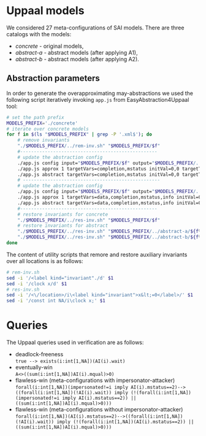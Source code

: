 # Uppaal models

We considered 27 meta-configurations of SAI models.
There are three catalogs with the models:
* *concrete* - original models,
* *abstract-a* - abstract models (after applying A1),
* *abstract-b* - abstract models (after applying A2).

## Abstraction parameters

In order to generate the overapproximating may-abstractions we used the following script iteratively invoking `app.js` from EasyAbstraction4Uppaal tool:
```sh
# set the path prefix
MODELS_PREFIX='./concrete'
# iterate over concrete models
for f in $(ls "$MODELS_PREFIX" | grep -P '.xml$'); do
    # remove invariants
    "./$MODELS_PREFIX/../rem-inv.sh" "$MODELS_PREFIX/$f"
    #--------------------------------------------------
    # update the abstraction config
    ./app.js config input="$MODELS_PREFIX/$f" output="$MODELS_PREFIX/../abstract-a/${f%.xml}-abstract-a.xml" dmap="$MODELS_PREFIX/../misc/d-a-${f%.xml}.txt"
    ./app.js approx 1 targetVars=completion,mstatus initVal=0,0 targetTemplate=AI 
    ./app.js abstract targetVars=completion,mstatus initVal=0,0 targetTemplate=AI 
    # --------------------------------------------------
    # update the abstraction config
    ./app.js config input="$MODELS_PREFIX/$f" output="$MODELS_PREFIX/../abstract-b/${f%.xml}-abstract-b.xml" dmap="$MODELS_PREFIX/../misc/d-b-${f%.xml}.txt"
    ./app.js approx 1 targetVars=data,completion,mstatus,info initVal=0,0,0,0 targetTemplate=AI 
    ./app.js abstract targetVars=data,completion,mstatus,info initVal=0,0,0,0 targetTemplate=AI 
    #--------------------------------------------------
    # restore invariants for concrete
    "./$MODELS_PREFIX/../res-inv.sh" "$MODELS_PREFIX/$f"
    # restore invariants for abstract
    "./$MODELS_PREFIX/../res-inv.sh" "$MODELS_PREFIX/../abstract-a/${f%.xml}-abstract-a.xml"
    "./$MODELS_PREFIX/../res-inv.sh" "$MODELS_PREFIX/../abstract-b/${f%.xml}-abstract-b.xml"
done
```

The content of utility scripts that remore and restore auxiliary invariants over all locations is as follows:
```sh
# rem-inv.sh
sed -i '/<label kind="invariant"./d' $1
sed -i '/clock x/d' $1
# res-inv.sh
sed -i '/<\/location>/i\<label kind="invariant">x&lt;=0</label>/' $1
sed -i '/const int NA/i\clock x;' $1
```


# Queries

The Uppaal queries used in verification are as follows:
* deadlock-freeness  
`true --> exists(i:int[1,NA])(AI(i).wait)`
* eventually-win  
`A<>((sum(i:int[1,NA])AI(i).mqual)>0)`
* flawless-win (meta-configurations with impersonator-attacker)  
`forall(i:int[1,NA])(impersonated!=i imply AI(i).mstatus==2)-->((forall(i:int[1,NA])(!AI(i).wait)) imply (!(forall(i:int[1,NA])(impersonated!=i imply AI(i).mstatus==2)) || ((sum(i:int[1,NA])AI(i).mqual)>0)))`
* flawless-win (meta-configurations without impersonator-attacker)  
`forall(i:int[1,NA])(AI(i).mstatus==2)-->((forall(i:int[1,NA])(!AI(i).wait)) imply (!(forall(i:int[1,NA])(AI(i).mstatus==2)) || ((sum(i:int[1,NA])AI(i).mqual)>0)))`
